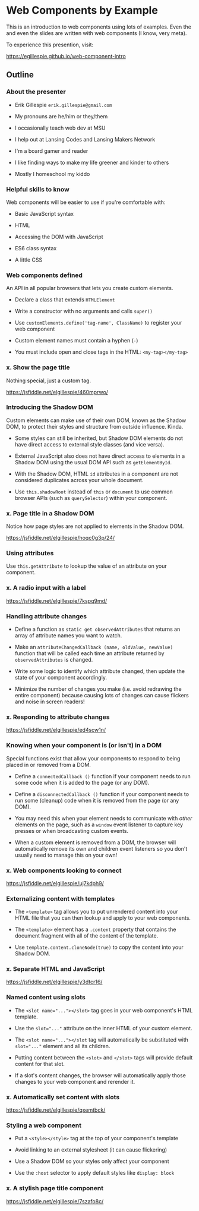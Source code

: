 # Web Components by Example

This is an introduction to web components using lots of examples. Even the and
even the slides are written with web components (I know, very meta).

To experience this presention, visit:

https://egillespie.github.io/web-component-intro

## Outline

### About the presenter

- Erik Gillespie `erik.gillespie@gmail.com`

- My pronouns are he/him or they/them

- I occasionally teach web dev at MSU

- I help out at Lansing Codes and Lansing Makers Network

- I'm a board gamer and reader

- I like finding ways to make my life greener and kinder to others

- Mostly I homeschool my kiddo

### Helpful skills to know

Web components will be easier to use if you're comfortable with:

- Basic JavaScript syntax

- HTML

- Accessing the DOM with JavaScript

- ES6 class syntax

- A little CSS

### Web components defined

An API in all popular browsers that lets you create custom elements.

- Declare a class that extends `HTMLElement`

- Write a constructor with no arguments and calls `super()`

- Use `customElements.define('tag-name', ClassName)` to register your web component

- Custom element names must contain a hyphen (`-`)

- You must include open and close tags in the HTML: `<my-tag></my-tag>`

### x. Show the page title

Nothing special, just a custom tag.

https://jsfiddle.net/elgillespie/460mprwo/

### Introducing the Shadow DOM

Custom elements can make use of their own DOM, known as the Shadow DOM, to protect their styles and structure from outside influence. Kinda.

- Some styles can still be inherited, but Shadow DOM elements do not have direct access to external style classes (and vice versa).

- External JavaScript also does not have direct access to elements in a Shadow DOM using the usual DOM API such as `getElementById`.

- With the Shadow DOM, HTML `id` attributes in a component are not considered duplicates across your whole document.

- Use `this.shadowRoot` instead of `this` or `document` to use common browser APIs (such as `querySelector`) within your component.

### x. Page title in a Shadow DOM

Notice how page styles are not applied to elements in the Shadow DOM.

https://jsfiddle.net/elgillespie/hoqc0g3p/24/

### Using attributes

Use `this.getAttribute` to lookup the value of an attribute on your component.

### x. A radio input with a label

https://jsfiddle.net/elgillespie/7kspq9md/

### Handling attribute changes

- Define a function as `static get observedAttributes` that returns an array of attribute names you want to watch.

- Make an `attributeChangedCallback (name, oldValue, newValue)` function that will be called each time an attribute returned by `observedAttributes` is changed.

- Write some logic to identify which attribute changed, then update the state of your component accordingly.

- Minimize the number of changes you make (i.e. avoid redrawing the entire component) because causing lots of changes can cause flickers and noise in screen readers!

### x. Responding to attribute changes

https://jsfiddle.net/elgillespie/ed4scw1n/

### Knowing when your component is (or isn't) in a DOM

Special functions exist that allow your components to respond to being placed in or removed from a DOM.

- Define a `connectedCallback ()` function if your component needs to run some code when it is added to the page (or any DOM).

- Define a `disconnectedCallback ()` function if your component needs to run some (cleanup) code when it is removed from the page (or any DOM).

- You may need this when your element needs to communicate with _other_ elements on the page, such as a `window` event listener to capture key presses or when broadcasting custom events.

- When a custom element is removed from a DOM, the browser will automatically remove its own and children event listeners so you don't usually need to manage this on your own!

### x. Web components looking to connect

https://jsfiddle.net/elgillespie/uj7kdph9/

### Externalizing content with templates

- The `<template>` tag allows you to put unrendered content into your HTML file that you can then lookup and apply to your web components.

- The `<template>` element has a `.content` property that contains the document fragment with all of the content of the template.

- Use `template.content.cloneNode(true)` to copy the content into your Shadow DOM.

### x. Separate HTML and JavaScript

https://jsfiddle.net/elgillespie/y3dtcr16/

### Named content using slots

- The `<slot name="..."></slot>` tag goes in your web component's HTML template.

- Use the `slot="..."` attribute on the inner HTML of your custom element.

- The `<slot name="..."></slot` tag will automatically be substituted with `slot="..."` element and all its children.

- Putting content between the `<slot>` and `</slot>` tags will provide default content for that slot.

- If a slot's content changes, the browser will automatically apply those changes to your web component and rerender it.

### x. Automatically set content with slots

https://jsfiddle.net/elgillespie/qxemtbck/

### Styling a web component

- Put a `<style></style>` tag at the top of your component's template

- Avoid linking to an external stylesheet (it can cause flickering)

- Use a Shadow DOM so your styles only affect your component

- Use the `:host` selector to apply default styles like `display: block`

### x. A stylish page title component

https://jsfiddle.net/elgillespie/7szafo8c/
